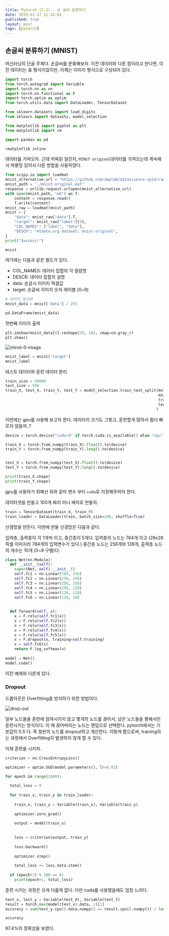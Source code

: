 ```yaml
---
title: Pytorch (2-2) - 손 글씨 분류하기
date: 2019-01-27 12:32:01
published: true
layout: post
tags: [pytorch]
---
```


## 손글씨 분류하기 (MNIST)

머신러닝의 단골 주제다. 손글씨를 분류해보자. 이전 데이터와 다른 점이라고 한다면, 이전 데이터는 표 형식이었지만, 이제는 이미지 형식으로 구성되어 있다.

```python
import torch
from torch.autograd import Variable
import torch.nn as nn
import torch.nn.functional as F
import torch.optim as optim
from torch.utils.data import DataLoader, TensorDataset

from sklearn.datasets import load_digits
from sklearn import datasets, model_selection

from matplotlib import pyplot as plt
from matplotlib import cm

import pandas as pd

%matplotlib inline
```

데이터를 가져오자. 근데 어찌된 일인지, `MINST original`데이터를 가져오는데 계속해서 여룽밍 있어서 다른 방법을 사용하였다.

```python
from scipy.io import loadmat
mnist_alternative_url = "https://github.com/amplab/datascience-sp14/raw/master/lab7/mldata/mnist-original.mat"
mnist_path = "./mnist-original.mat"
response = urllib.request.urlopen(mnist_alternative_url)
with open(mnist_path, "wb") as f:
    content = response.read()
    f.write(content)
mnist_raw = loadmat(mnist_path)
mnist = {
    "data": mnist_raw["data"].T,
    "target": mnist_raw["label"][0],
    "COL_NAMES": ["label", "data"],
    "DESCR": "mldata.org dataset: mnist-original",
}
print("Success!")
```

```python
mnist
```

여기에는 다음과 같은 필드가 있다.

- COL_NAMES: 데이터 집합의 각 컬럼명
- DESCR: 데이터 집합의 설명
- data: 손글시 이미지 픽셀값
- target: 손글씨 이미지 숫자 레이블 (0~9)

```python
# 데이터 정규화
mnist_data = mnist['data'] / 255

pd.DataFrame(mnist_data)
```

첫번째 이미지 출력
```python
plt.imshow(mnist_data[0].reshape(28, 28), cmap=cm.gray_r)
plt.show()
```

![minst-0-image](../../../../2019/01/minist-0-image.png)

```python
mnist_label = mnist['target']
mnist_label
```

테스트 데이터와 훈련 데이터 분리

```python
train_size = 50000
test_size = 500
train_X, test_X, train_Y, test_Y = model_selection.train_test_split(mnist_data, 
                                                                    mnist_label, 
                                                                    train_size=train_size, 
                                                                    test_size=test_size
                                                                   )
```

이번에는 gpu를 사용해 보고자 한다. 데이터의 크기도 그렇고, 훈련할게 많아서 좀더 빠르지 않을까..?

```python
device = torch.device("cuda:0" if torch.cuda.is_available() else "cpu")

train_X = torch.from_numpy(train_X).float().to(device)
train_Y = torch.from_numpy(train_Y).long().to(device)


test_X = torch.from_numpy(test_X).float().to(device)
test_Y = torch.from_numpy(test_Y).long().to(device)

print(train_X.shape)
print(train_Y.shape)
```

gpu를 사용하기 위해선 위와 같이 변수 부터 `cuda`로 지정해주어야 한다.


데이터셋을 만들고 100개 짜리 미니 배치로 만들자.

```python
train = TensorDataset(train_X, train_Y)
train_loader = DataLoader(train, batch_size=100, shuffle=True)
```

신경망을 만든다. 이번에 만들 신경망은 다음과 같다.

입력층, 출력층이 각 1개씩 이고, 중간층이 5개다. 입력층의 노드는 784개 이고 (28x28픽셀 이미지라 784개의 입력변수가 있다.) 중간층 노드는 256개와 128개, 출력층 노드의 개수는 10개 (0~9 구별)다.

```python
class Net(nn.Module):
  def __init__(self):
    super(Net, self).__init__()
    self.fc1 = nn.Linear(784, 256)
    self.fc2 = nn.Linear(256, 256)
    self.fc3 = nn.Linear(256, 256)
    self.fc4 = nn.Linear(256, 128)
    self.fc5 = nn.Linear(128, 128)
    self.fc6 = nn.Linear(128, 10)
    
    
  def forward(self, x):
    x = F.relu(self.fc1(x))
    x = F.relu(self.fc2(x))
    x = F.relu(self.fc3(x))
    x = F.relu(self.fc4(x))
    x = F.relu(self.fc5(x))
    x = F.dropout(x, training=self.training)
    x = self.fc6(x)
    return F.log_softmax(x)
    
model = Net()
model.cuda()
```

이전 예제와 다른게 있다.

### Dropout

드롭아웃은 Overfitting을 방지하기 위한 방법이다.

![drop-out](https://cdn-images-1.medium.com/max/1200/1*iWQzxhVlvadk6VAJjsgXgg.png)

일부 노드들을 훈련에 참여시키지 않고 몇개의 노드를 끊어서, 남은 노드들을 통해서만 훈련시키는 방식이다. 이 때 끊어버리는 노드는 랜덤으로 선택한다. pytorch에서는 기본값이 0.5 다. 즉 절반의 노드를 dropout하고 계산한다. 이렇게 함으로써, training하는 과정에서 Overfitting이 발생하지 않게 할 수 있다.

이제 훈련을 시키자.

```python
criterion = nn.CrossEntropyLoss()

optimizer = optim.SGD(model.parameters(), lr=0.01)

for epoch in range(1000):
  
  total_loss = 0
  
  for train_x, train_y in train_loader:
    
    train_x, train_y = Variable(train_x), Variable(train_y)
    
    optimizer.zero_grad()
    
    output = model(train_x)
    
    
    loss = criterion(output, train_y)
    
    loss.backward()
    
    optimizer.step()
    
    total_loss += loss.data.item()
    
  if (epoch+1) % 100 == 0:
    print(epoch+1, total_loss)
```

훈련 시키는 과정은 크게 다를게 없다. 다만 cuda를 사용했음에도 엄청 느리다.

```python
test_x, test_y = Variable(test_X), Variable(test_Y)
result = torch.max(model(test_x).data, 1)[1]
accuracy = sum(test_y.cpu().data.numpy() == result.cpu().numpy()) / len(test_y.cpu().data.numpy())

accuracy
```

97.4%의 정확성을 보였다.